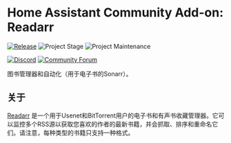 # Home Assistant Community Add-on: Readarr

[![Release][release-shield]][release] ![Project Stage][project-stage-shield] ![Project Maintenance][maintenance-shield]

[![Discord][discord-shield]][discord] [![Community Forum][forum-shield]][forum]

图书管理器和自动化（用于电子书的Sonarr）。

## 关于

[Readarr] 是一个用于Usenet和BitTorrent用户的电子书和有声书收藏管理器。它可以监控多个RSS源以获取您喜欢的作者的最新书籍，并会抓取、排序和重命名它们。请注意，每种类型的书籍只支持一种格式。

[Readarr]: https://readarr.com

[discord-shield]: https://img.shields.io/discord/330944238910963714.svg
[discord]: https://discord.gg/c5DvZ4e
[forum-shield]: https://img.shields.io/badge/community-forum-brightgreen.svg
[forum]: https://community.home-assistant.io/t/?u=frenck
[maintenance-shield]: https://img.shields.io/maintenance/yes/2025.svg
[project-stage-shield]: https://img.shields.io/badge/project%20stage-experimental-yellow.svg
[release-shield]: https://img.shields.io/badge/version-v0.4.1-blue.svg
[release]: https://github.com/hassio-addons/addon-readarr/tree/v0.4.1